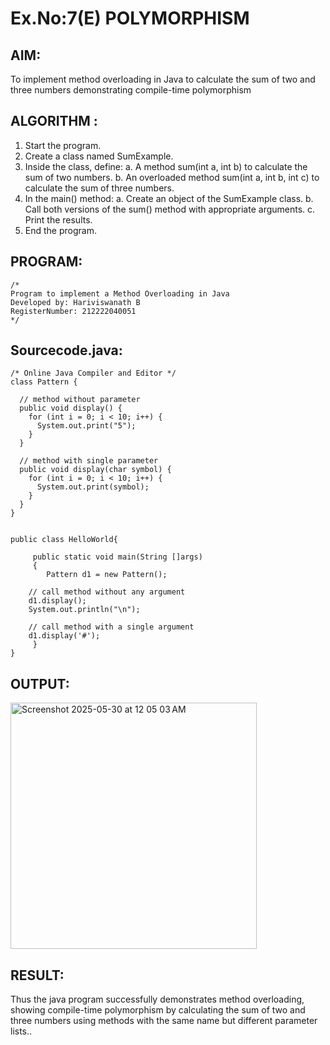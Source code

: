 # Ex.No:7(E)  POLYMORPHISM

## AIM:
To implement method overloading in Java to calculate the sum of two and three numbers demonstrating compile-time polymorphism
## ALGORITHM :
1.	Start the program.
2.	Create a class named SumExample.
3.	Inside the class, define:
     a.	A method sum(int a, int b) to calculate the sum of two numbers.
     b.	An overloaded method sum(int a, int b, int c) to calculate the sum of three numbers.
4.	In the main() method:
      a.	Create an object of the SumExample class.
      b.	Call both versions of the sum() method with appropriate arguments.
      c.	Print the results.
5.	End the program.



## PROGRAM:
 ```
/*
Program to implement a Method Overloading in Java
Developed by: Hariviswanath B
RegisterNumber: 212222040051
*/
```

## Sourcecode.java:
```
/* Online Java Compiler and Editor */
class Pattern {

  // method without parameter
  public void display() {
    for (int i = 0; i < 10; i++) {
      System.out.print("5");
    }
  }

  // method with single parameter
  public void display(char symbol) {
    for (int i = 0; i < 10; i++) {
      System.out.print(symbol);
    }
  }
}


public class HelloWorld{

     public static void main(String []args)
     {
        Pattern d1 = new Pattern();

    // call method without any argument
    d1.display();
    System.out.println("\n");

    // call method with a single argument
    d1.display('#');
     }
}
```





## OUTPUT:
<img width="394" alt="Screenshot 2025-05-30 at 12 05 03 AM" src="https://github.com/user-attachments/assets/ba63a3ca-905d-42f7-8f3c-e6ba96026213" />



## RESULT:

Thus the  java program successfully demonstrates method overloading, showing compile-time polymorphism by calculating the sum of two and three numbers using methods with the same name but different parameter lists..


